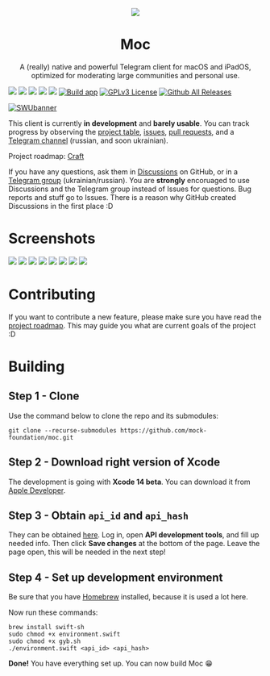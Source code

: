 <p align="center">
  <img src="https://github.com/mock-foundation/moc/raw/master/Shared/Assets.xcassets/AppIcon.appiconset/icon_256x256.png">
</p>

<h1 align="center">Moc</h1>

<p align="center">
A (really) native and powerful Telegram client for macOS and iPadOS, optimized
for moderating large communities and personal use. 
</p>

![](https://img.shields.io/badge/platform-macOS,%20iPadOS-000000?style=flat&logo=apple&logoColor=white)
![](https://img.shields.io/badge/minimum%20OS-macOS%2012,%20iPadOS%2015.2-blueviolet?style=flat&logo=apple&logoColor=white)
![](https://img.shields.io/badge/Swift%205.7-FA7343?style=flat&logo=swift&logoColor=white)
![](https://img.shields.io/badge/SwiftUI-2E00F1?style=flat&logo=swift&logoColor=white)
![](https://img.shields.io/badge/Telegram-2CA5E0?style=flat&logo=telegram&logoColor=white)
[![Build app](https://github.com/mock-foundation/moc/actions/workflows/build.yml/badge.svg)](https://github.com/mock-foundation/moc/actions/workflows/build.yml)
[![GPLv3 License](https://img.shields.io/badge/License-GPL%20v3-yellow.svg?style=flat)](https://opensource.org/licenses/)
[![Github All Releases](https://img.shields.io/github/downloads/mock-foundation/moc/total.svg?style=flat)]() 

[![SWUbanner](https://raw.githubusercontent.com/vshymanskyy/StandWithUkraine/main/banner2-direct.svg)](https://vshymanskyy.github.io/StandWithUkraine/)

This client is currently **in development** and **barely usable**. You can track progress by observing the [project table](https://github.com/orgs/mock-foundation/projects/2), [issues](https://github.com/mock-foundation/moc/issues), [pull requests](https://github.com/mock-foundation/moc/pulls), and a [Telegram channel](https://t.me/moc_updates_ua) (russian, and soon ukrainian).

Project roadmap: [Craft](https://www.craft.do/s/rmUOSbIPXTVbCY)

If you have any questions, ask them in [Discussions](https://github.com/mock-foundation/moc/discussions) on GitHub, or in a [Telegram group](https://t.me/moc_discussion) (ukrainian/russian). You are **strongly** encoruaged to use Discussions and the Telegram group instead of Issues for questions. Bug reports and stuff go to Issues. There is a reason why GitHub created Discussions in the first place :D

# Screenshots
![](.github/images/screenshots/light/main.png)
![](.github/images/screenshots/dark/main.png)
![](.github/images/screenshots/light/about.png)
![](.github/images/screenshots/dark/about.png)
![](.github/images/screenshots/light/folders.png)
![](.github/images/screenshots/dark/folders.png)
![](.github/images/screenshots/light/account.png)
![](.github/images/screenshots/dark/account.png)

# Contributing

If you want to contribute a new feature, please make sure you have read the [project roadmap](https://www.craft.do/s/rmUOSbIPXTVbCY). This may guide you what are current goals of the project :D

# Building

## Step 1 - Clone

Use the command below to clone the repo and its submodules:

```shell
git clone --recurse-submodules https://github.com/mock-foundation/moc.git 
```

## Step 2 - Download right version of Xcode

The development is going with **Xcode 14 beta**. You can download it from
[Apple Developer](https://developer.apple.com/download/release/).

## Step 3 - Obtain `api_id` and `api_hash`

They can be obtained [here](https://my.telegram.org/). Log in, open **API development tools**, and fill up needed info. Then click **Save changes**
at the bottom of the page. Leave the page open, this will be needed in the next step!

## Step 4 - Set up development environment

Be sure that you have [Homebrew](https://brew.sh) installed, because it is used a lot here.

Now run these commands:
```shell
brew install swift-sh
sudo chmod +x environment.swift 
sudo chmod +x gyb.sh
./environment.swift <api_id> <api_hash>
```

**Done!** You have everything set up. You can now build Moc 😁
